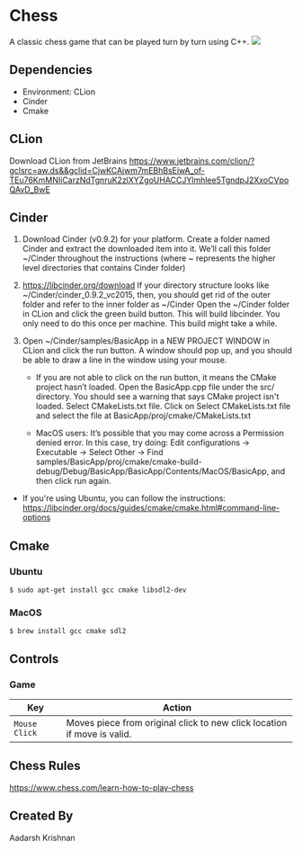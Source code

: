 # Chess

A classic chess game that can be played turn by turn using C++.
![](https://imgur.com/PCVgr6R.gif)

## Dependencies

- Environment: CLion
- Cinder
- Cmake

## CLion

Download CLion from JetBrains https://www.jetbrains.com/clion/?gclsrc=aw.ds&&gclid=CjwKCAjwm7mEBhBsEiwA_of-TEu76KmMNIiCarzNdTgnruK2zlXYZgoUHACCJYlmhlee5TgndpJ2XxoCVpoQAvD_BwE

## Cinder

1. Download Cinder (v0.9.2) for your platform. Create a folder named Cinder and extract the downloaded item into it. We’ll call this folder ~/Cinder throughout the instructions (where ~ represents the higher level directories that contains Cinder folder)

2. https://libcinder.org/download
If your directory structure looks like ~/Cinder/cinder_0.9.2_vc2015, then, you should get rid of the outer folder and refer to the inner folder as ~/Cinder
Open the ~/Cinder folder in CLion and click the green build button. This will build libcinder. You only need to do this once per machine. This build might take a while.

3. Open ~/Cinder/samples/BasicApp in a NEW PROJECT WINDOW in CLion and click the run button. A window should pop up, and you should be able to draw a line in the window using your mouse.

    - If you are not able to click on the run button, it means the CMake project hasn’t loaded. Open the BasicApp.cpp file under the src/ directory. You should see a warning that says CMake project isn't loaded. Select CMakeLists.txt file. Click on Select CMakeLists.txt file and select the file at BasicApp/proj/cmake/CMakeLists.txt

    - MacOS users: It’s possible that you may come across a Permission denied error. In this case, try doing: Edit configurations -> Executable -> Select Other -> Find samples/BasicApp/proj/cmake/cmake-build-debug/Debug/BasicApp/BasicApp/Contents/MacOS/BasicApp, and then click run again.

- If you're using Ubuntu, you can follow the instructions: https://libcinder.org/docs/guides/cmake/cmake.html#command-line-options

## Cmake 
### Ubuntu

```console
$ sudo apt-get install gcc cmake libsdl2-dev
```

### MacOS

```console
$ brew install gcc cmake sdl2
```

## Controls

### Game
| Key                 | Action                   |
|---------------------|--------------------------|
| `Mouse Click`               | Moves piece from original click to new click location if move is valid.             |


## Chess Rules

https://www.chess.com/learn-how-to-play-chess


## Created By

Aadarsh Krishnan